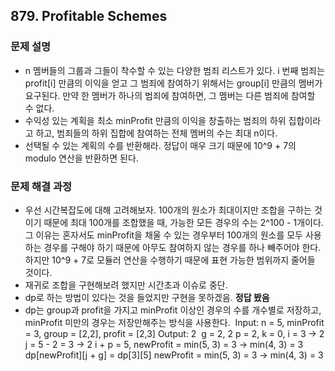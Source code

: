 ## 879. Profitable Schemes
### 문제 설명
- n 멤버들의 그룹과 그들이 착수할 수 있는 다양한 범죄 리스트가 있다. i 번째 범죄는 profit[i] 만큼의 이익을 얻고 그 범죄에 참여하기 위해서는 group[i] 만큼의 멤버가 요구된다. 만약 한 멤버가 하나의 범죄에 참여하면, 그 멤버는 다른 범죄에 참여할 수 없다.
- 수익성 있는 계획을 최소 minProfit 만큼의 이익을 창출하는 범죄의 하위 집합이라고 하고, 범죄들의 하위 집합에 참여하는 전체 멤버의 수는 최대 n이다.
- 선택될 수 있는 계획의 수를 반환해라. 정답이 매우 크기 때문에 10^9 + 7의 modulo 연산을 반환하면 된다.
​
### 문제 해결 과정
- 우선 시간복잡도에 대해 고려해보자. 100개의 원소가 최대이지만 조합을 구하는 것이기 때문에 최대 100개를 조합했을 때, 가능한 모든 경우의 수는 2^100 - 1개이다. 그 이유는 혼자서도 minProfit을 채울 수 있는 경우부터 100개의 원소를 모두 사용하는 경우를 구해야 하기 때문에 아무도 참여하지 않는 경우를 하나 빼주어야 한다. 하지만 10^9 + 7로 모듈러 연산을 수행하기 때문에 표현 가능한 범위까지 줄어들 것이다.
- 재귀로 조합을 구현해보려 했지만 시간초과 이슈로 중단.
- dp로 하는 방법이 있다는 것을 들었지만 구현을 못하겠음. **정답 봤음**
- dp는 group과 profit을 가지고 minProfit 이상인 경우의 수를 개수별로 저장하고, minProfit 미만의 경우는 저장만해주는 방식을 사용한다.
​
Input: n = 5, minProfit = 3, group = [2,2], profit = [2,3]
Output: 2
​
g = 2, 2
p = 2,
k = 0,
i = 3 -> 2
j = 5 - 2 = 3 -> 2
i + p = 5,
newProfit = min(5, 3) = 3 -> min(4, 3) = 3
dp[newProfit][j + g] = dp[3][5]
​
newProfit = min(5, 3) = 3 -> min(4, 3) = 3